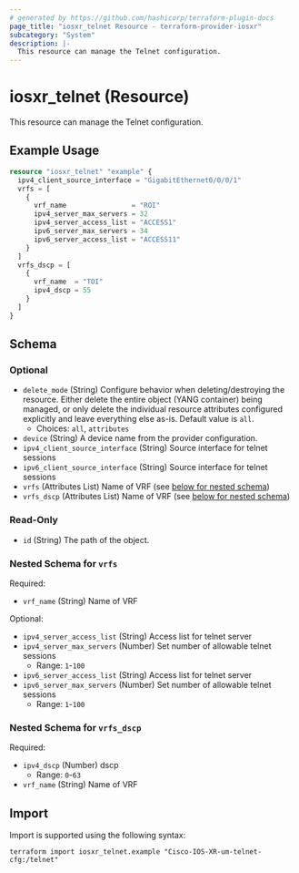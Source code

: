 ```yaml
---
# generated by https://github.com/hashicorp/terraform-plugin-docs
page_title: "iosxr_telnet Resource - terraform-provider-iosxr"
subcategory: "System"
description: |-
  This resource can manage the Telnet configuration.
---
```


# iosxr_telnet (Resource)

This resource can manage the Telnet configuration.

## Example Usage

```terraform
resource "iosxr_telnet" "example" {
  ipv4_client_source_interface = "GigabitEthernet0/0/0/1"
  vrfs = [
    {
      vrf_name                = "ROI"
      ipv4_server_max_servers = 32
      ipv4_server_access_list = "ACCESS1"
      ipv6_server_max_servers = 34
      ipv6_server_access_list = "ACCESS11"
    }
  ]
  vrfs_dscp = [
    {
      vrf_name  = "TOI"
      ipv4_dscp = 55
    }
  ]
}
```

<!-- schema generated by tfplugindocs -->
## Schema

### Optional

- `delete_mode` (String) Configure behavior when deleting/destroying the resource. Either delete the entire object (YANG container) being managed, or only delete the individual resource attributes configured explicitly and leave everything else as-is. Default value is `all`.
  - Choices: `all`, `attributes`
- `device` (String) A device name from the provider configuration.
- `ipv4_client_source_interface` (String) Source interface for telnet sessions
- `ipv6_client_source_interface` (String) Source interface for telnet sessions
- `vrfs` (Attributes List) Name of VRF (see [below for nested schema](#nestedatt--vrfs))
- `vrfs_dscp` (Attributes List) Name of VRF (see [below for nested schema](#nestedatt--vrfs_dscp))

### Read-Only

- `id` (String) The path of the object.

<a id="nestedatt--vrfs"></a>
### Nested Schema for `vrfs`

Required:

- `vrf_name` (String) Name of VRF

Optional:

- `ipv4_server_access_list` (String) Access list for telnet server
- `ipv4_server_max_servers` (Number) Set number of allowable telnet sessions
  - Range: `1`-`100`
- `ipv6_server_access_list` (String) Access list for telnet server
- `ipv6_server_max_servers` (Number) Set number of allowable telnet sessions
  - Range: `1`-`100`


<a id="nestedatt--vrfs_dscp"></a>
### Nested Schema for `vrfs_dscp`

Required:

- `ipv4_dscp` (Number) dscp
  - Range: `0`-`63`
- `vrf_name` (String) Name of VRF

## Import

Import is supported using the following syntax:

```shell
terraform import iosxr_telnet.example "Cisco-IOS-XR-um-telnet-cfg:/telnet"
```
